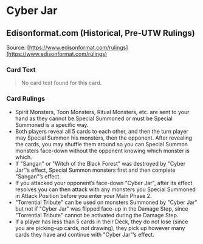 # Cyber Jar

## Edisonformat.com (Historical, Pre-UTW Rulings)

Source: [https://www.edisonformat.com/rulings](https://www.edisonformat.com/rulings)

### Card Text

> No card text found for this card.

### Card Rulings

*   Spirit Monsters, Toon Monsters, Ritual Monsters, etc. are sent to your hand as they cannot be Special Summoned or must be Special Summoned is a specific way.
*   Both players reveal all 5 cards to each other, and then the turn player may Special Summon his monsters, then the opponent. After revealing the cards, you may shuffle them around so you can Special Summon monsters face-down without the opponent knowing which monster is which.
*   If "Sangan" or "Witch of the Black Forest" was destroyed by "Cyber Jar"’s effect, Special Summon monsters first and then complete "Sangan"’s effect.
*   If you attacked your opponent’s face-down "Cyber Jar", after its effect resolves you can then attack with any monsters you Special Summoned in Attack Position before you enter your Main Phase 2.
*   "Torrential Tribute" can be used on monsters Summoned by "Cyber Jar" but not if "Cyber Jar" was flipped face-up in the Damage Step, since "Torrential Tribute" cannot be activated during the Damage Step.
*   If a player has less than 5 cards in their Deck, they do not lose (since you are picking-up cards, not drawing), they pick up however many cards they have and continue with "Cyber Jar"’s effect.
